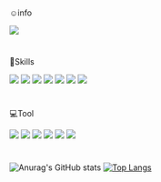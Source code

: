 #
☺️info
   
<a href="https://velog.io/@jscm5100"><img src="https://img.shields.io/badge/Velog-F05138?style=social&logo=Velog&logoColor=#20C997"/></a>

#
📖Skills

<img src="https://img.shields.io/badge/C-A8B9CC?style=flat&logo=C&logoColor=white"> <img src="https://img.shields.io/badge/HTML5-E34F26?style=flat&logo=HTML5&logoColor=white"> <img src="https://img.shields.io/badge/CSS3-E34F26?style=flat&logo=CSS3&logoColor=white"> <img src="https://img.shields.io/badge/JavaScript-F7DF1E?style=flat&logo=JavaScript&logoColor=white"> <img src="https://img.shields.io/badge/java-FA5858?style=flat&logo=java&logoColor=white"> <img src="https://img.shields.io/badge/PHP-777BB4?style=flat&logo=PHP&logoColor=white"> <img src="https://img.shields.io/badge/Python-3776AB?style=flat&logo=Python&logoColor=white">

#
💻Tool

<img src="https://img.shields.io/badge/IntelliJ IDEA-000000?style=flat&logo=IntelliJ IDEA&logoColor=white"> <img src="https://img.shields.io/badge/Sublime Text-FF9800?style=flat&logo=Sublime Text&logoColor=white"> <img src="https://img.shields.io/badge/Visual Studio Code-007ACC?style=flat&logo=Visual Studio Code&logoColor=white"> <img src="https://img.shields.io/badge/Visual Studio-5C2D91?style=flat&logo=Visual Studio&logoColor=white"> <img src="https://img.shields.io/badge/Eclipse IDE-2C2255?style=flat&logo=Eclipse IDE&logoColor=white"> <img src="https://img.shields.io/badge/Android Studio-3DDC84?style=flat&logo=Android Studio&logoColor=white">
#
![Anurag's GitHub stats](https://github-readme-stats.vercel.app/api?username=ch0515&show_icons=true&theme=dracula)
[![Top Langs](https://github-readme-stats.vercel.app/api/top-langs/?username=anuraghazra&langs_count=8show_icons=true&theme=dracula)](https://github.com/anuraghazra/github-readme-stats)

